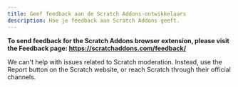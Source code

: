 ```yaml
---
title: Geef feedback aan de Scratch Addons-ontwikkelaars 
description: Hoe je feedback aan Scratch Addons geeft. 
---
```


**To send feedback for the Scratch Addons browser extension, please visit the Feedback page: https://scratchaddons.com/feedback/**

We can't help with issues related to Scratch moderation. Instead, use the Report button on the Scratch website, or reach Scratch through their official channels.
